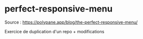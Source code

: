 # perfect-responsive-menu
Source : https://polypane.app/blog/the-perfect-responsive-menu/

Exercice de duplication d'un repo + modifications